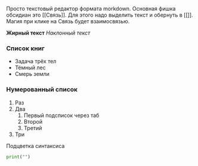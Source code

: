Просто текстовый редактор формата morkdown.
Основная фишка обсидиан это [[Связь]]. Для этого надо выделить текст и обернуть в \[\[]].
Магия при клике на Связь будет взаимосвязью.

**Жирный текст**
*Наклонный текст*

### Список книг
- Задача трёх тел
- Тёмный лес
- Смерь земли

### Нумерованный список
1. Раз
2. Два
	1. Первый подсписок через таб
	2. Второй 
	3. Третий
3. Три

Подцветка синтаксиса
```py
print("")
```